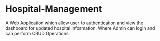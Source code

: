 # Hospital-Management
A Web Application which allow user to  authentication and view the dashboard for updated hospital information. Where Admin can login and can perform CRUD  Operations.
